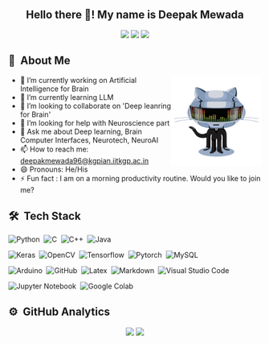 
<!--### Hi there 👋
**Deepak-Mewada/Deepak-Mewada** is a ✨ _special_ ✨ repository because its `README.md` (this file) appears on your GitHub profile.

Here are some ideas to get you started:

- 🔭 I’m currently working on Artificial Intelligence for Brain
- 🌱 I’m currently learning LLM 
- 👯 I’m looking to collaborate on 'Deep leanring for Brain' 
- 🤔 I’m looking for help with Neuroscience part 
- 💬 Ask me about Deepleanring and brain Computer INterfaces  
- 📫 How to reach me: deepakmewada96@kgpian.iitkgp.ac.in  
- 😄 Pronouns: He/His 
- ⚡ Fun fact : I am on a morning productivity routine. Would you like to join me?
-->


<h2 align="center">Hello there 👋! My name is  Deepak Mewada</h2>

<p align="center">
<a href="https://www.linkedin.com/in/deepakmewada"><img height ="25" src="https://img.shields.io/badge/-linkedin-0077B5?style=for-the-badge&logo=Linkedin&logoColor=white"/></a>
<a href="mailto:deepakmewada96@gmail.com"><img height ="25" src="https://img.shields.io/badge/-gmail-D14836?style=for-the-badge&logo=Gmail&logoColor=white"/></a>
<a href="https://twitter.com/deepakmewada04"><img height ="25" src="https://img.shields.io/badge/-twitter-1DA1F2?style=for-the-badge&logo=twitter&logoColor=white"/></a>
</p>

<h2> 💬 &nbsp;About Me </h2>

<img alt="Night Coding" height = "180m" src="https://github.com/AniketRajpoot/AniketRajpoot/blob/main/Assets/hello.gif" align="right"/>

- 🔭 I’m currently working on Artificial Intelligence for Brain
- 🌱 I’m currently learning LLM 
- 👯 I’m looking to collaborate on 'Deep leanring for Brain' 
- 🤔 I’m looking for help with Neuroscience part 
- 💬 Ask me about Deep learning, Brain Computer Interfaces, Neurotech, NeuroAI  
- 📫 How to reach me: deepakmewada96@kgpian.iitkgp.ac.in  
- 😄 Pronouns: He/His 
- ⚡ Fun fact : I am on a morning productivity routine. Would you like to join me?
   


<h2>🛠 &nbsp;Tech Stack</h2>

![Python](https://img.shields.io/badge/-Python-05122A?style=flat&logo=python)&nbsp;
![C](https://img.shields.io/badge/-C-05122A?style=flat&logo=C&logoColor=A8B9CC)&nbsp;
![C++](https://img.shields.io/badge/-C++-05122A?style=flat&logo=C%2B%2B&logoColor=00599C)&nbsp;
![Java](https://img.shields.io/badge/-Java-05122A?style=flat&logo=java&logoColor=FFA518)&nbsp;
<!--![HTML](https://img.shields.io/badge/-HTML-05122A?style=flat&logo=HTML5)&nbsp;
![CSS](https://img.shields.io/badge/-CSS-05122A?style=flat&logo=CSS3&logoColor=1572B6)&nbsp;
![JavaScript](https://img.shields.io/badge/-JavaScript-05122A?style=flat&logo=javascript)&nbsp;
![JSON](https://img.shields.io/badge/-JSON-05122A?style=flat&logo=json&logoColor=000000)&nbsp;
![Bootstrap](https://img.shields.io/badge/-Bootstrap-05122A?style=flat&logo=bootstrap&logoColor=563D7C)&nbsp;
![React](https://img.shields.io/badge/-React-05122A?style=flat&logo=react&logoColor=563D7C)&nbsp;
![Node.js](https://img.shields.io/badge/-Node.js-05122A?style=flat&logo=node.js&logoColor=339933)&nbsp;
![Django](https://img.shields.io/badge/-Django-05122A?style=flat&logo=django&logoColor=092E20)&nbsp;
![Flask](https://img.shields.io/badge/-Flask-05122A?style=flat&logo=flask)&nbsp;
![Docker](https://img.shields.io/badge/-Docker-05122A?style=flat&logo=docker&logoColor=008080)&nbsp; -->
![Keras](https://img.shields.io/badge/-Keras-05122A?style=flat&logo=keras&logoColor=D00000)&nbsp;
![OpenCV](https://img.shields.io/badge/-OpenCV-05122A?style=flat&logo=opencv&logoColor=5C3EE8)&nbsp;
![Tensorflow](https://img.shields.io/badge/-Tensorflow-05122A?style=flat&logo=tensorflow&logoColor=FF6F00)&nbsp;
![Pytorch](https://img.shields.io/badge/-Pytorch-05122A?style=flat&logo=pytorch&logoColor=FF6F00)&nbsp;
![MySQL](https://img.shields.io/badge/-MySQL-05122A?style=flat&logo=mysql&logoColor=4479A1)&nbsp;
<!--![Firebase](https://img.shields.io/badge/-Firebase-05122A?style=flat&logo=firebase&logoColor=FFCA28)&nbsp;-->
![Arduino](https://img.shields.io/badge/-Arduino-05122A?style=flat&logo=arduino&logoColor=00979D)&nbsp;
![GitHub](https://img.shields.io/badge/-GitHub-05122A?style=flat&logo=github)&nbsp;
![Latex](https://img.shields.io/badge/-Latex-05122A?style=flat&logo=latex&logoColor=008080)&nbsp;
![Markdown](https://img.shields.io/badge/-Markdown-05122A?style=flat&logo=markdown)&nbsp;
![Visual Studio Code](https://img.shields.io/badge/-Visual%20Studio%20Code-05122A?style=flat&logo=visual-studio-code&logoColor=007ACC)&nbsp;
<!--![Android Studio](https://img.shields.io/badge/-Android%20Studio-05122A?style=flat&logo=android-studio&logoColor=3DDC84)&nbsp;-->
![Jupyter Notebook](https://img.shields.io/badge/-Jupyter%20Notebook-05122A?style=flat&logo=jupyter&logoColor=F37626)&nbsp;
![Google Colab](https://img.shields.io/badge/-Google%20Colab-05122A?style=flat&logo=google-colab&logoColor=F9AB00)&nbsp;

<h2>⚙️ &nbsp;GitHub Analytics</h2>
<p align=center>  
  <img height="180em" align=center src="https://github-readme-stats.vercel.app/api?username=deepak-mewada&show_icons=true&theme=tokyonight&count_private=true&include_all_commits=True)">
  <img align=center src="https://github-readme-stats.vercel.app/api/top-langs/?username=deepak-mewada&langs_count=3&theme=tokyonight&count_private=true&include_all_commits=True)">
<!--  <img height="180em" align=center src="https://github-readme-stats-eight-theta.vercel.app/api/top-langs/?username=deepak-mewada&layout=compact&langs_count=8&theme=tokyonight"/>
</p> -->
